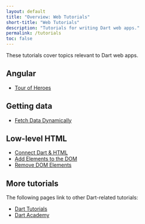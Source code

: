 ```yaml
---
layout: default
title: "Overview: Web Tutorials"
short-title: "Web Tutorials"
description: "Tutorials for writing Dart web apps."
permalink: /tutorials
toc: false
---
```


These tutorials cover topics relevant to Dart web apps.

## Angular

* [Tour of Heroes](/angular/tutorial)

## Getting data

* [Fetch Data Dynamically](/tutorials/get-data/fetch-data)

## Low-level HTML

* [Connect Dart & HTML](/tutorials/low-level-html/connect-dart-html)
* [Add Elements to the DOM](/tutorials/low-level-html/add-elements)
* [Remove DOM Elements](/tutorials/low-level-html/remove-elements)

## More tutorials

The following pages link to other Dart-related tutorials:

* [Dart Tutorials]({{site.dartlang}}/tutorials)
* [Dart Academy](https://dart.academy)
